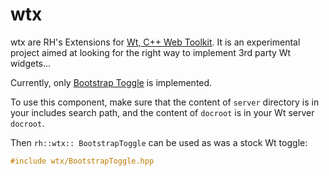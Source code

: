 # wtx
wtx are RH's Extensions for [Wt, C++ Web Toolkit](https://www.webtoolkit.eu/). It is an experimental project aimed at looking for the right way to implement 3rd party Wt widgets...

Currently, only [Bootstrap Toggle](http://www.bootstraptoggle.com/) is implemented.

To use this component, make sure that the content of ```server``` directory is in your includes search path, and the content of ```docroot``` is in your Wt server ```docroot```.

Then ```rh::wtx:: BootstrapToggle``` can be used as was a stock Wt toggle:

```C
#include wtx/BootstrapToggle.hpp
```
